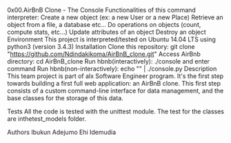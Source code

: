 0x00.AirBnB Clone - The Console
Functionalities of this command interpreter:
Create a new object (ex: a new User or a new Place)
Retrieve an object from a file, a database etc...
Do operations on objects (count, compute stats, etc...)
Update attributes of an object
Destroy an object
Environment
This project is interpreted/tested on Ubuntu 14.04 LTS using python3 (version 3.4.3)
Installation
Clone this repository: git clone "https://github.com/Ndindakikoma/AirBnB_clone.git"
Access AirBnb directory: cd AirBnB_clone
Run hbnb(interactively): ./console and enter command
Run hbnb(non-interactively): echo "" | ./console.py
Description
This team project is part of alx Software Engineer program. It's the first step towards building a first full web application: an AirBnB clone. This first step consists of a custom command-line interface for data management, and the base classes for the storage of this data.

Tests
All the code is tested with the unittest module. The test for the classes are inthetest_models folder.

Authors
Ibukun Adejumo
Ehi Idemudia
